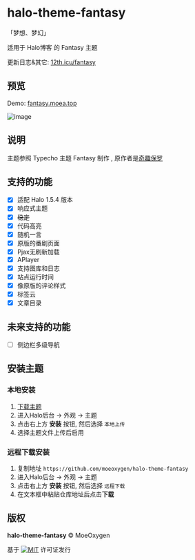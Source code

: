 # halo-theme-fantasy
「梦想、梦幻」

适用于 Halo博客 的 Fantasy 主题

更新日志&其它: [12th.icu/fantasy](https://12th.icu/fantasy)

## 预览

Demo: [fantasy.moea.top](https://fantasy.moea.top)

![image](https://fantasy.moea.top/themes/Fantasy/screenshot.png)


## 说明

主题参照 Typecho 主题 Fantasy 制作 , 原作者是[奇趣保罗](https://paugram.com/)

## 支持的功能

- [x] 适配 Halo 1.5.4 版本
- [x] 响应式主题
- [x] ~~稳定~~
- [x] 代码高亮
- [x] 随机一言
- [x] 原版的番剧页面
- [x] Pjax无刷新加载
- [x] APlayer
- [x] 支持图库和日志
- [x] 站点运行时间
- [x] 像原版的评论样式
- [x] 标签云
- [x] 文章目录

## 未来支持的功能
- [ ] 侧边栏多级导航


## 安装主题

### 本地安装
1. [下载主题](https://github.com/moeoxygen/halo-theme-fantasy/releases)
2. 进入Halo后台 -> 外观 -> 主题
3. 点击右上方 **安装** 按钮, 然后选择 `本地上传`
4. 选择主题文件上传后启用

### 远程下载安装
1. 复制地址 `https://github.com/moeoxygen/halo-theme-fantasy`
2. 进入Halo后台 -> 外观 -> 主题
3. 点击右上方 **安装** 按钮, 然后选择 `远程下载`
4. 在文本框中粘贴仓库地址后点击**下载**

## 版权

**halo-theme-fantasy** &copy; MoeOxygen 

基于 [![MIT](https://img.shields.io/badge/license-MIT-orange.svg)](https://github.com/MoeOxygen/halo-theme-fantasy/blob/main/LICENSE) 许可证发行
